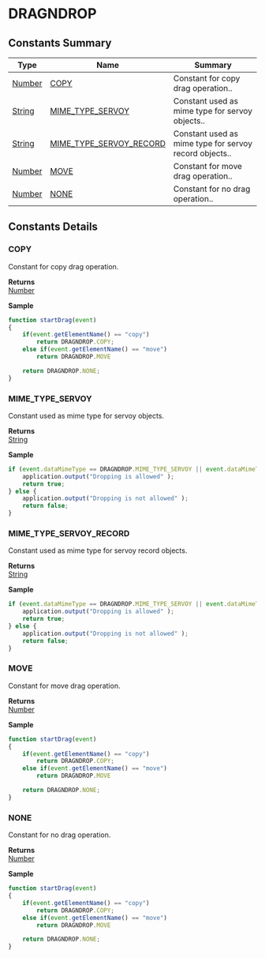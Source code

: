 #  DRAGNDROP


## Constants Summary

| Type                                                  | Name                                          | Summary                                                          |
| ----------------------------------------------------- | --------------------------------------------- | ---------------------------------------------------------------- |
| [Number](../JSLib/Number.md) | [COPY](DRAGNDROP.md#COPY)                   | Constant for copy drag operation..                                    |
| [String](../JSLib/String.md) | [MIME_TYPE_SERVOY](DRAGNDROP.md#MIME_TYPE_SERVOY)                   | Constant used as mime type for servoy objects..                                    |
| [String](../JSLib/String.md) | [MIME_TYPE_SERVOY_RECORD](DRAGNDROP.md#MIME_TYPE_SERVOY_RECORD)                   | Constant used as mime type for servoy record objects..                                    |
| [Number](../JSLib/Number.md) | [MOVE](DRAGNDROP.md#MOVE)                   | Constant for move drag operation..                                    |
| [Number](../JSLib/Number.md) | [NONE](DRAGNDROP.md#NONE)                   | Constant for no drag operation..                                    |

## Constants Details

### COPY

Constant for copy drag operation.

**Returns**\
[Number](../JSLib/Number.md) 


**Sample**

```javascript
function startDrag(event)
{
	if(event.getElementName() == "copy")
		return DRAGNDROP.COPY;
	else if(event.getElementName() == "move")
		return DRAGNDROP.MOVE

	return DRAGNDROP.NONE;
}
```
### MIME_TYPE_SERVOY

Constant used as mime type for servoy objects.

**Returns**\
[String](../JSLib/String.md) 


**Sample**

```javascript
if (event.dataMimeType == DRAGNDROP.MIME_TYPE_SERVOY || event.dataMimeType == DRAGNDROP.MIME_TYPE_SERVOY_RECORD) {
	application.output("Dropping is allowed" );
	return true;
} else {
	application.output("Dropping is not allowed" );
	return false;
}
```
### MIME_TYPE_SERVOY_RECORD

Constant used as mime type for servoy record objects.

**Returns**\
[String](../JSLib/String.md) 


**Sample**

```javascript
if (event.dataMimeType == DRAGNDROP.MIME_TYPE_SERVOY || event.dataMimeType == DRAGNDROP.MIME_TYPE_SERVOY_RECORD) {
	application.output("Dropping is allowed" );
	return true;
} else {
	application.output("Dropping is not allowed" );
	return false;
}
```
### MOVE

Constant for move drag operation.

**Returns**\
[Number](../JSLib/Number.md) 


**Sample**

```javascript
function startDrag(event)
{
	if(event.getElementName() == "copy")
		return DRAGNDROP.COPY;
	else if(event.getElementName() == "move")
		return DRAGNDROP.MOVE

	return DRAGNDROP.NONE;
}
```
### NONE

Constant for no drag operation.

**Returns**\
[Number](../JSLib/Number.md) 


**Sample**

```javascript
function startDrag(event)
{
	if(event.getElementName() == "copy")
		return DRAGNDROP.COPY;
	else if(event.getElementName() == "move")
		return DRAGNDROP.MOVE

	return DRAGNDROP.NONE;
}
```

